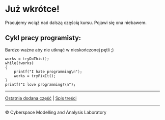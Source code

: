 # Już wkrótce! 
Pracujemy wciąż nad dalszą częścią kursu. Pojawi się ona niebawem.

## Cykl pracy programisty:
Bardzo ważne aby nie utknąć w nieskończonej pętli ;)

```
works = tryDoThis();
while(!works)
{
    printf("I hate programming\n");
    works = tryFixIt();
}
printf("I love programming!\n");
 ```

***
[Ostatnia dodana część](https://github.com/CyberMALab/Wlasne-funkcje.git) | [Spis treści](https://github.com/CyberMALab/Wprowadzenie-do-programowania-w-j-zyku-ANSI-C.git) 
***
&copy; Cyberspace Modelling and Analysis Laboratory
